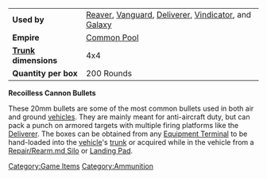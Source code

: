|                                  |                                                                                                                               |
| -------------------------------- | ----------------------------------------------------------------------------------------------------------------------------- |
| **Used by**                      | [Reaver](Reaver.md), [Vanguard](Vanguard.md), [Deliverer](Deliverer.md), [Vindicator](Vindicator.md), and [Galaxy](Galaxy.md) |
| **Empire**                       | [Common Pool](Common_Pool.md)                                                                                                 |
| **[Trunk](Trunk.md) dimensions** | 4x4                                                                                                                           |
| **Quantity per box**             | 200 Rounds                                                                                                                    |

**Recoilless Cannon Bullets**

These 20mm bullets are some of the most common bullets used in both air
and ground [vehicles](Vehicle.md). They are mainly meant for
anti-aircraft duty, but can pack a punch on armored targets with
multiple firing platforms like the [Deliverer](Deliverer.md).
The boxes can be obtained from any [Equipment
Terminal](Equipment_Terminal.md) to be hand-loaded into the
[vehicle](Vehicle.md)'s [trunk](Trunk.md) or acquired
while in the vehicle from a [Repair/Rearm.md
Silo](Repair_Rearm_Silo.md) or [Landing
Pad](Landing_Pad.md).

[Category:Game Items](Category:Game_Items.md)
[Category:Ammunition](Category:Ammunition.md)
